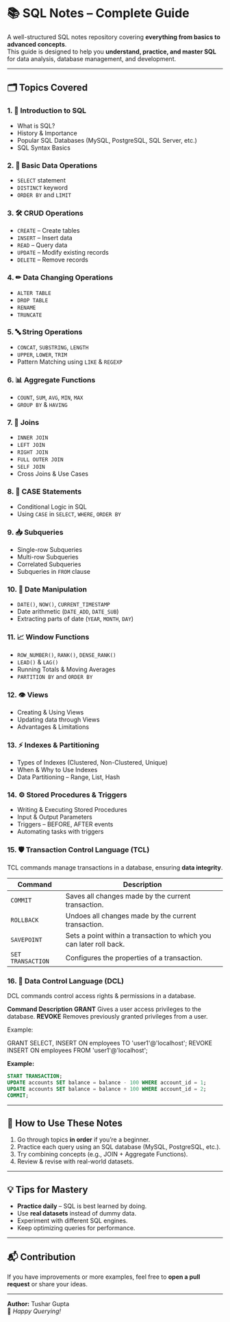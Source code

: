# 📚 SQL Notes – Complete Guide

A well-structured SQL notes repository covering **everything from basics to advanced concepts**.  
This guide is designed to help you **understand, practice, and master SQL** for data analysis, database management, and development.

---

## 🗂 Topics Covered

### 1. **📖 Introduction to SQL**
- What is SQL?
- History & Importance
- Popular SQL Databases (MySQL, PostgreSQL, SQL Server, etc.)
- SQL Syntax Basics

### 2. **🔹 Basic Data Operations**
- `SELECT` statement
- `DISTINCT` keyword
- `ORDER BY` and `LIMIT`

### 3. **🛠 CRUD Operations**
- `CREATE` – Create tables
- `INSERT` – Insert data
- `READ` – Query data
- `UPDATE` – Modify existing records
- `DELETE` – Remove records

### 4. **✏ Data Changing Operations**
- `ALTER TABLE`
- `DROP TABLE`
- `RENAME`
- `TRUNCATE`

### 5. **🔤 String Operations**
- `CONCAT`, `SUBSTRING`, `LENGTH`
- `UPPER`, `LOWER`, `TRIM`
- Pattern Matching using `LIKE` & `REGEXP`

### 6. **📊 Aggregate Functions**
- `COUNT`, `SUM`, `AVG`, `MIN`, `MAX`
- `GROUP BY` & `HAVING`

### 7. **🔗 Joins**
- `INNER JOIN`
- `LEFT JOIN`
- `RIGHT JOIN`
- `FULL OUTER JOIN`
- `SELF JOIN`
- Cross Joins & Use Cases

### 8. **🔄 CASE Statements**
- Conditional Logic in SQL
- Using `CASE` in `SELECT`, `WHERE`, `ORDER BY`

### 9. **📥 Subqueries**
- Single-row Subqueries
- Multi-row Subqueries
- Correlated Subqueries
- Subqueries in `FROM` clause

### 10. **📅 Date Manipulation**
- `DATE()`, `NOW()`, `CURRENT_TIMESTAMP`
- Date arithmetic (`DATE_ADD`, `DATE_SUB`)
- Extracting parts of date (`YEAR`, `MONTH`, `DAY`)

### 11. **📈 Window Functions**
- `ROW_NUMBER()`, `RANK()`, `DENSE_RANK()`
- `LEAD()` & `LAG()`
- Running Totals & Moving Averages
- `PARTITION BY` and `ORDER BY`

### 12. **👁 Views**
- Creating & Using Views
- Updating data through Views
- Advantages & Limitations

### 13. **⚡ Indexes & Partitioning**
- Types of Indexes (Clustered, Non-Clustered, Unique)
- When & Why to Use Indexes
- Data Partitioning – Range, List, Hash

### 14. **⚙ Stored Procedures & Triggers**
- Writing & Executing Stored Procedures
- Input & Output Parameters
- Triggers – BEFORE, AFTER events
- Automating tasks with triggers

### 15. **🛡 Transaction Control Language (TCL)**
TCL commands manage transactions in a database, ensuring **data integrity**.

| Command | Description |
|---------|-------------|
| `COMMIT` | Saves all changes made by the current transaction. |
| `ROLLBACK` | Undoes all changes made by the current transaction. |
| `SAVEPOINT` | Sets a point within a transaction to which you can later roll back. |
| `SET TRANSACTION` | Configures the properties of a transaction. |

### 16.  **🔐 Data Control Language (DCL)**

DCL commands control access rights & permissions in a database.

**Command  	    Description** 
**GRANT**	        Gives a user access privileges to the database.
**REVOKE**	      Removes previously granted privileges from a user.

Example:

GRANT SELECT, INSERT ON employees TO 'user1'@'localhost';
REVOKE INSERT ON employees FROM 'user1'@'localhost';

**Example:**
```sql
START TRANSACTION;
UPDATE accounts SET balance = balance - 100 WHERE account_id = 1;
UPDATE accounts SET balance = balance + 100 WHERE account_id = 2;
COMMIT;
```
---

## 📌 How to Use These Notes
1. Go through topics **in order** if you’re a beginner.
2. Practice each query using an SQL database (MySQL, PostgreSQL, etc.).
3. Try combining concepts (e.g., JOIN + Aggregate Functions).
4. Review & revise with real-world datasets.

---

## 💡 Tips for Mastery
- **Practice daily** – SQL is best learned by doing.
- Use **real datasets** instead of dummy data.
- Experiment with different SQL engines.
- Keep optimizing queries for performance.

---

## 📬 Contribution
If you have improvements or more examples, feel free to **open a pull request** or share your ideas.

---

**Author:** Tushar Gupta  
🚀 _Happy Querying!_

